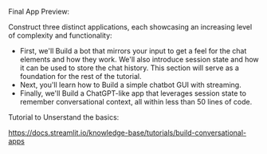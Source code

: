 Final App Preview:


Construct three distinct applications, each showcasing an increasing level of complexity and functionality:

- First, we'll Build a bot that mirrors your input to get a feel for the chat elements and how they work. We'll also introduce session state and how it can be used to store the chat history. This section will serve as a foundation for the rest of the tutorial.
- Next, you'll learn how to Build a simple chatbot GUI with streaming.
- Finally, we'll Build a ChatGPT-like app that leverages session state to remember conversational context, all within less than 50 lines of code.

Tutorial to Unserstand the basics:

https://docs.streamlit.io/knowledge-base/tutorials/build-conversational-apps
